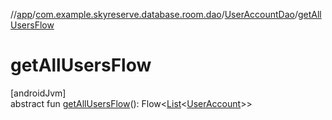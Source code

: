 //[app](../../../index.md)/[com.example.skyreserve.database.room.dao](../index.md)/[UserAccountDao](index.md)/[getAllUsersFlow](get-all-users-flow.md)

# getAllUsersFlow

[androidJvm]\
abstract fun [getAllUsersFlow](get-all-users-flow.md)(): Flow&lt;[List](https://kotlinlang.org/api/latest/jvm/stdlib/kotlin.collections/-list/index.html)&lt;[UserAccount](../../com.example.skyreserve.database.room.entity/-user-account/index.md)&gt;&gt;
